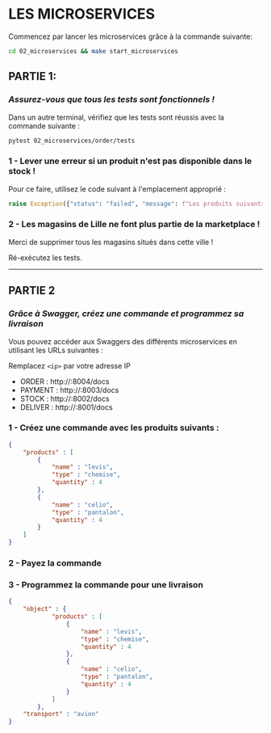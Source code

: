 # LES MICROSERVICES

Commencez par lancer les microservices grâce à la commande suivante:

```bash
cd 02_microservices && make start_microservices
```

## PARTIE 1:

### ***Assurez-vous que tous les tests sont fonctionnels !*** 

Dans un autre terminal, vérifiez que les tests sont réussis avec la commande suivante :

```bash
pytest 02_microservices/order/tests
```

### 1 - Lever une erreur si un produit n'est pas disponible dans le stock ! 

Pour ce faire, utilisez le code suivant à l'emplacement approprié :

```python
raise Exception({"status": "failed", "message": f"Les produits suivants ne sont pas disponibles : {not_available_items}"})
```

### 2 - Les magasins de Lille ne font plus partie de la marketplace ! 

Merci de supprimer tous les magasins situés dans cette ville ! 

Ré-exécutez les tests.

---

## PARTIE 2 

### ***Grâce à Swagger, créez une commande et programmez sa livraison***

Vous pouvez accéder aux Swaggers des différents microservices en utilisant les URLs suivantes :

Remplacez `<ip>` par votre adresse IP 

- ORDER : http://<ip>:8004/docs
- PAYMENT : http://<ip>:8003/docs
- STOCK : http://<ip>:8002/docs
- DELIVER : http://<ip>:8001/docs

### 1 - Créez une commande avec les produits suivants :

```json
{
    "products" : [
        { 
            "name" : "levis",
            "type" : "chemise",
            "quantity" : 4 
        },
        { 
            "name" : "celio",
            "type" : "pantalon",
            "quantity" : 4 
        }
    ]
}
```

### 2 - Payez la commande

### 3 - Programmez la commande pour une livraison

```json
{
    "object" : {
            "products" : [
                { 
                    "name" : "levis",
                    "type" : "chemise",
                    "quantity" : 4 
                },
                { 
                    "name" : "celio",
                    "type" : "pantalon",
                    "quantity" : 4 
                }
            ]
        },
    "transport" : "avion"
}
```
